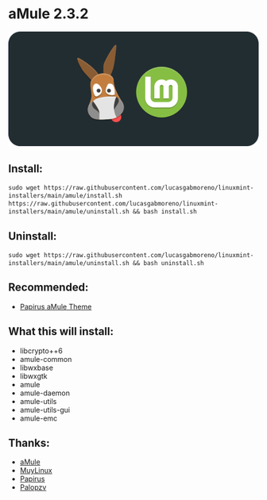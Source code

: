 # aMule 2.3.2
![Portada](preview.png?raw=true)

## Install:
```
sudo wget https://raw.githubusercontent.com/lucasgabmoreno/linuxmint-installers/main/amule/install.sh https://raw.githubusercontent.com/lucasgabmoreno/linuxmint-installers/main/amule/uninstall.sh && bash install.sh
```

## Uninstall:
```
sudo wget https://raw.githubusercontent.com/lucasgabmoreno/linuxmint-installers/main/amule/uninstall.sh && bash uninstall.sh
```
## Recommended:
* [Papirus aMule Theme](https://github.com/PapirusDevelopmentTeam/papirus-amule-theme)

## What this will install:
* libcrypto++6
* amule-common
* libwxbase
* libwxgtk
* amule
* amule-daemon
* amule-utils
* amule-utils-gui
* amule-emc


## Thanks:
* [aMule](https://www.amule.org/)
* [MuyLinux](https://www.muylinux.com/2020/12/02/amule-ubuntu-20-04-lts/)
* [Papirus](https://github.com/PapirusDevelopmentTeam)
* [Palopzv](https://github.com/palopezv/amule-emc)
